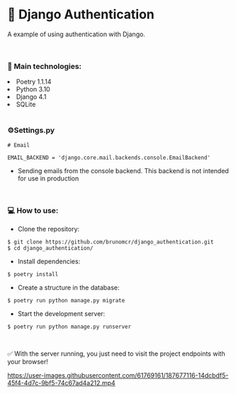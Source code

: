 # 📘 Django Authentication
A example of using authentication with Django.

<br>

### 📑 Main technologies:

<li>Poetry 1.1.14</li>
<li>Python 3.10</li>
<li>Django 4.1</li>
<li>SQLite </li>

<br>

### ⚙️Settings.py
```
# Email

EMAIL_BACKEND = 'django.core.mail.backends.console.EmailBackend'
```
* Sending emails from the console backend. This backend is not intended for use in production

<br>

### 💻 How to use:

- Clone the repository:
```
$ git clone https://github.com/brunomcr/django_authentication.git
$ cd django_authentication/
```

- Install dependencies:
```
$ poetry install
```

- Create a structure in the database:
``` 
$ poetry run python manage.py migrate
```

- Start the development server:
```
$ poetry run python manage.py runserver
```

<br>

✅ With the server running, you just need to visit the project endpoints with your browser!

https://user-images.githubusercontent.com/61769161/187677116-14dcbdf5-45f4-4d7c-9bf5-74c67ad4a212.mp4

